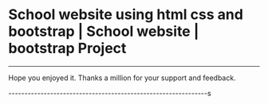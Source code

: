 # School website using html css and bootstrap | School website | bootstrap Project

-----------------------------------------------------------------
Hope you enjoyed it. Thanks a million for your support and feedback.

--------------------------------------------------------------s
